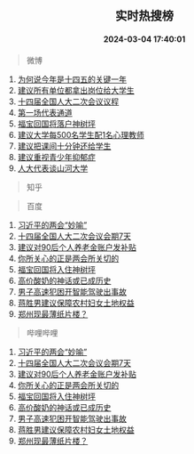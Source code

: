<div align="center"><h2>实时热搜榜</h2><h4>2024-03-04 17:40:01</h4></div>

> 微博  

1. [为何说今年是十四五的关键一年](https://s.weibo.com/weibo?q=%23%E4%B8%BA%E4%BD%95%E8%AF%B4%E4%BB%8A%E5%B9%B4%E6%98%AF%E5%8D%81%E5%9B%9B%E4%BA%94%E7%9A%84%E5%85%B3%E9%94%AE%E4%B8%80%E5%B9%B4%23&t=31&band_rank=1&Refer=top)<br />
2. [建议所有单位都拿出岗位给大学生](https://s.weibo.com/weibo?q=%23%E5%BB%BA%E8%AE%AE%E6%89%80%E6%9C%89%E5%8D%95%E4%BD%8D%E9%83%BD%E6%8B%BF%E5%87%BA%E5%B2%97%E4%BD%8D%E7%BB%99%E5%A4%A7%E5%AD%A6%E7%94%9F%23&t=31&band_rank=2&Refer=top)<br />
3. [十四届全国人大二次会议议程](https://s.weibo.com/weibo?q=%23%E5%8D%81%E5%9B%9B%E5%B1%8A%E5%85%A8%E5%9B%BD%E4%BA%BA%E5%A4%A7%E4%BA%8C%E6%AC%A1%E4%BC%9A%E8%AE%AE%E8%AE%AE%E7%A8%8B%23&t=31&band_rank=3&Refer=top)<br />
4. [第一场代表通道](https://s.weibo.com/weibo?q=%23%E7%AC%AC%E4%B8%80%E5%9C%BA%E4%BB%A3%E8%A1%A8%E9%80%9A%E9%81%93%23&t=31&band_rank=4&Refer=top)<br />
5. [福宝回国将落户神树坪](https://s.weibo.com/weibo?q=%23%E7%A6%8F%E5%AE%9D%E5%9B%9E%E5%9B%BD%E5%B0%86%E8%90%BD%E6%88%B7%E7%A5%9E%E6%A0%91%E5%9D%AA%23&t=31&band_rank=5&Refer=top)<br />
6. [建议大学每500名学生配1名心理教师](https://s.weibo.com/weibo?q=%23%E5%BB%BA%E8%AE%AE%E5%A4%A7%E5%AD%A6%E6%AF%8F500%E5%90%8D%E5%AD%A6%E7%94%9F%E9%85%8D1%E5%90%8D%E5%BF%83%E7%90%86%E6%95%99%E5%B8%88%23&t=31&band_rank=6&Refer=top)<br />
7. [建议把课间十分钟还给学生](https://s.weibo.com/weibo?q=%23%E5%BB%BA%E8%AE%AE%E6%8A%8A%E8%AF%BE%E9%97%B4%E5%8D%81%E5%88%86%E9%92%9F%E8%BF%98%E7%BB%99%E5%AD%A6%E7%94%9F%23&t=31&band_rank=7&Refer=top)<br />
8. [建议重视青少年抑郁症](https://s.weibo.com/weibo?q=%23%E5%BB%BA%E8%AE%AE%E9%87%8D%E8%A7%86%E9%9D%92%E5%B0%91%E5%B9%B4%E6%8A%91%E9%83%81%E7%97%87%23&t=31&band_rank=8&Refer=top)<br />
9. [人大代表谈山河大学](https://s.weibo.com/weibo?q=%23%E4%BA%BA%E5%A4%A7%E4%BB%A3%E8%A1%A8%E8%B0%88%E5%B1%B1%E6%B2%B3%E5%A4%A7%E5%AD%A6%23&t=31&band_rank=9&Refer=top)<br />

> 知乎  


> 百度  

1. [习近平的两会“妙喻”](https://www.baidu.com/s?wd=%E4%B9%A0%E8%BF%91%E5%B9%B3%E7%9A%84%E4%B8%A4%E4%BC%9A%E2%80%9C%E5%A6%99%E5%96%BB%E2%80%9D&sa=fyb_news&rsv_dl=fyb_news)<br />
2. [十四届全国人大二次会议会期7天](https://www.baidu.com/s?wd=%E5%8D%81%E5%9B%9B%E5%B1%8A%E5%85%A8%E5%9B%BD%E4%BA%BA%E5%A4%A7%E4%BA%8C%E6%AC%A1%E4%BC%9A%E8%AE%AE%E4%BC%9A%E6%9C%9F7%E5%A4%A9&sa=fyb_news&rsv_dl=fyb_news)<br />
3. [建议对90后个人养老金账户发补贴](https://www.baidu.com/s?wd=%E5%BB%BA%E8%AE%AE%E5%AF%B990%E5%90%8E%E4%B8%AA%E4%BA%BA%E5%85%BB%E8%80%81%E9%87%91%E8%B4%A6%E6%88%B7%E5%8F%91%E8%A1%A5%E8%B4%B4&sa=fyb_news&rsv_dl=fyb_news)<br />
4. [你所关心的正是两会所关切的](https://www.baidu.com/s?wd=%E4%BD%A0%E6%89%80%E5%85%B3%E5%BF%83%E7%9A%84%E6%AD%A3%E6%98%AF%E4%B8%A4%E4%BC%9A%E6%89%80%E5%85%B3%E5%88%87%E7%9A%84&sa=fyb_news&rsv_dl=fyb_news)<br />
5. [福宝回国将入住神树坪](https://www.baidu.com/s?wd=%E7%A6%8F%E5%AE%9D%E5%9B%9E%E5%9B%BD%E5%B0%86%E5%85%A5%E4%BD%8F%E7%A5%9E%E6%A0%91%E5%9D%AA&sa=fyb_news&rsv_dl=fyb_news)<br />
6. [高价酸奶的神话或已成历史](https://www.baidu.com/s?wd=%E9%AB%98%E4%BB%B7%E9%85%B8%E5%A5%B6%E7%9A%84%E7%A5%9E%E8%AF%9D%E6%88%96%E5%B7%B2%E6%88%90%E5%8E%86%E5%8F%B2&sa=fyb_news&rsv_dl=fyb_news)<br />
7. [男子高速犯困开智能驾驶出事故](https://www.baidu.com/s?wd=%E7%94%B7%E5%AD%90%E9%AB%98%E9%80%9F%E7%8A%AF%E5%9B%B0%E5%BC%80%E6%99%BA%E8%83%BD%E9%A9%BE%E9%A9%B6%E5%87%BA%E4%BA%8B%E6%95%85&sa=fyb_news&rsv_dl=fyb_news)<br />
8. [蒋胜男建议保障农村妇女土地权益](https://www.baidu.com/s?wd=%E8%92%8B%E8%83%9C%E7%94%B7%E5%BB%BA%E8%AE%AE%E4%BF%9D%E9%9A%9C%E5%86%9C%E6%9D%91%E5%A6%87%E5%A5%B3%E5%9C%9F%E5%9C%B0%E6%9D%83%E7%9B%8A&sa=fyb_news&rsv_dl=fyb_news)<br />
9. [郑州现最薄纸片楼？](https://www.baidu.com/s?wd=%E9%83%91%E5%B7%9E%E7%8E%B0%E6%9C%80%E8%96%84%E7%BA%B8%E7%89%87%E6%A5%BC%EF%BC%9F&sa=fyb_news&rsv_dl=fyb_news)<br />

> 哔哩哔哩  

1. [习近平的两会“妙喻”](https://www.baidu.com/s?wd=%E4%B9%A0%E8%BF%91%E5%B9%B3%E7%9A%84%E4%B8%A4%E4%BC%9A%E2%80%9C%E5%A6%99%E5%96%BB%E2%80%9D&sa=fyb_news&rsv_dl=fyb_news)<br />
2. [十四届全国人大二次会议会期7天](https://www.baidu.com/s?wd=%E5%8D%81%E5%9B%9B%E5%B1%8A%E5%85%A8%E5%9B%BD%E4%BA%BA%E5%A4%A7%E4%BA%8C%E6%AC%A1%E4%BC%9A%E8%AE%AE%E4%BC%9A%E6%9C%9F7%E5%A4%A9&sa=fyb_news&rsv_dl=fyb_news)<br />
3. [建议对90后个人养老金账户发补贴](https://www.baidu.com/s?wd=%E5%BB%BA%E8%AE%AE%E5%AF%B990%E5%90%8E%E4%B8%AA%E4%BA%BA%E5%85%BB%E8%80%81%E9%87%91%E8%B4%A6%E6%88%B7%E5%8F%91%E8%A1%A5%E8%B4%B4&sa=fyb_news&rsv_dl=fyb_news)<br />
4. [你所关心的正是两会所关切的](https://www.baidu.com/s?wd=%E4%BD%A0%E6%89%80%E5%85%B3%E5%BF%83%E7%9A%84%E6%AD%A3%E6%98%AF%E4%B8%A4%E4%BC%9A%E6%89%80%E5%85%B3%E5%88%87%E7%9A%84&sa=fyb_news&rsv_dl=fyb_news)<br />
5. [福宝回国将入住神树坪](https://www.baidu.com/s?wd=%E7%A6%8F%E5%AE%9D%E5%9B%9E%E5%9B%BD%E5%B0%86%E5%85%A5%E4%BD%8F%E7%A5%9E%E6%A0%91%E5%9D%AA&sa=fyb_news&rsv_dl=fyb_news)<br />
6. [高价酸奶的神话或已成历史](https://www.baidu.com/s?wd=%E9%AB%98%E4%BB%B7%E9%85%B8%E5%A5%B6%E7%9A%84%E7%A5%9E%E8%AF%9D%E6%88%96%E5%B7%B2%E6%88%90%E5%8E%86%E5%8F%B2&sa=fyb_news&rsv_dl=fyb_news)<br />
7. [男子高速犯困开智能驾驶出事故](https://www.baidu.com/s?wd=%E7%94%B7%E5%AD%90%E9%AB%98%E9%80%9F%E7%8A%AF%E5%9B%B0%E5%BC%80%E6%99%BA%E8%83%BD%E9%A9%BE%E9%A9%B6%E5%87%BA%E4%BA%8B%E6%95%85&sa=fyb_news&rsv_dl=fyb_news)<br />
8. [蒋胜男建议保障农村妇女土地权益](https://www.baidu.com/s?wd=%E8%92%8B%E8%83%9C%E7%94%B7%E5%BB%BA%E8%AE%AE%E4%BF%9D%E9%9A%9C%E5%86%9C%E6%9D%91%E5%A6%87%E5%A5%B3%E5%9C%9F%E5%9C%B0%E6%9D%83%E7%9B%8A&sa=fyb_news&rsv_dl=fyb_news)<br />
9. [郑州现最薄纸片楼？](https://www.baidu.com/s?wd=%E9%83%91%E5%B7%9E%E7%8E%B0%E6%9C%80%E8%96%84%E7%BA%B8%E7%89%87%E6%A5%BC%EF%BC%9F&sa=fyb_news&rsv_dl=fyb_news)<br />

